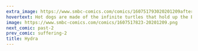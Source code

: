 ```yaml
---
extra_image: https://www.smbc-comics.com/comics/160751793020201209after.png
hovertext: Hot dogs are made of the infinite turtles that hold up the Earth
image: https://www.smbc-comics.com/comics/1607517823-20201209.png
next_comic: past-2
prev_comic: suffering-2
title: Hydra
---
```


